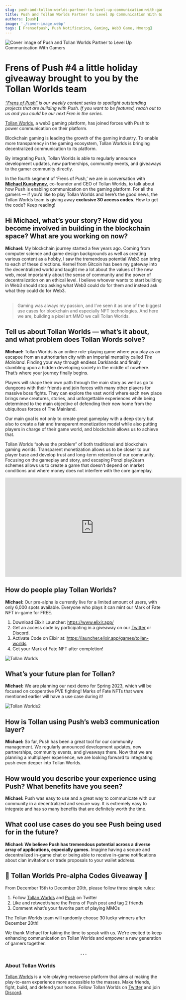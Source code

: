 ```yaml
---
slug: push-and-tollan-worlds-partner-to-level-up-communication-with-gamers
title: Push and Tollan Worlds Partner to Level Up Communication With Gamers
authors: [push]
image: './cover-image.webp'
tags: [ Frensofpush, Push Notification, Gaming, Web3 Game, Mmorpg]
---
```



![Cover image of Push and Tollan Worlds Partner to Level Up Communication With Gamers](./cover-image.webp)

<!--customheaderpoint-->
# Frens of Push #4 a little holiday giveaway brought to you by the Tollan Worlds team

<i><a href="https://medium.com/push-protocol/tagged/frensofpush">“Frens of Push”</a> is our weekly content series to spotlight outstanding projects that are building with Push. If you want to be featured, reach out to us and you could be our next Fren in the series.</i>

<!--truncate-->

[Tollan Worlds](https://medium.com/u/5afd7b03aba2?source=post_page-----ba3f9697523--------------------------------), a web3 gaming platform, has joined forces with Push to power communication on their platform.

Blockchain gaming is leading the growth of the gaming industry. To enable more transparency in the gaming ecosystem, Tollan Worlds is bringing decentralized communication to its platform.

By integrating Push, Tollan Worlds is able to regularly announce development updates, new partnerships, community events, and giveaways to the gamer community directly.

In the fourth segment of ‘Frens of Push,’ we are in conversation with <a href="https://twitter.com/im_mkx"><b>Michael Kuvshynov</b></a>, co-founder and CEO of Tollan Worlds, to talk about how Push is enabling communication on the gaming platform. For all the gamers — if you’d like to play Tollan Worlds and here’s the good news, the Tollan Worlds team is giving away <b>exclusive 30 access codes</b>. How to get the code? Keep reading!

## Hi Michael, what’s your story? How did you become involved in building in the blockchain space? What are you working on now?
<b>Michael:</b> My blockchain journey started a few years ago. Coming from computer science and game design backgrounds as well as creating various content as a hobby, I saw the tremendous potential Web3 can bring to each of these directions. Kernel from Gitcoin has been my gateway into the decentralized world and taught me a lot about the values of the new web, most importantly about the sense of community and the power of decentralization on an ethical level. I believe whoever wants to start building in Web3 should stop asking what Web3 could do for them and instead ask what they could do for Web3.<br/><br/>

<blockquote>Gaming was always my passion, and I’ve seen it as one of the biggest use cases for blockchain and especially NFT technologies. And here we are, building a pixel art MMO we call Tollan Worlds.</blockquote>

## Tell us about Tollan Worlds — what’s it about, and what problem does Tollan Words solve?
<b>Michael:</b> Tollan Worlds is an online role-playing game where you play as an escapee from an authoritarian city with an imperial mentality called <i>The Mainland</i>. Finding your way through endless Darklands and finally stumbling upon a hidden developing society in the middle of nowhere. That’s where your journey finally begins.

Players will shape their own path through the main story as well as go to dungeons with their friends and join forces with many other players for massive boss fights. They can explore the vast world where each new place brings new creatures, stories, and unforgettable experiences while being determined to the main objective of defending their new home from the ubiquitous forces of The Mainland.

Our main goal is not only to create great gameplay with a deep story but also to create a fair and transparent monetization model while also putting players in charge of their game world, and blockchain allows us to achieve that.

Tollan Worlds “solves the problem” of both traditional and blockchain gaming worlds. Transparent monetization allows us to be closer to our player base and develop trust and long-term retention of our community. Focusing on the gameplay and story, and escaping Ponzi play2earn schemes allows us to create a game that doesn’t depend on market conditions and where money does not interfere with the core gameplay.

<iframe width="567" height="319" src="https://www.youtube.com/embed/MOJ4hSdbiD0" title="Tollan Worlds: The First Adventure Teaser" frameborder="0" allow="accelerometer; autoplay; clipboard-write; encrypted-media; gyroscope; picture-in-picture; web-share" allowfullscreen></iframe>

## How do people play Tollan Worlds?
<b>Michael:</b> Our pre-alpha is currently live for a limited amount of users, with only 6,000 spots available. Everyone who plays it can mint our Mark of Fate NFT in-game for FREE.

1. Download Elixir Launcher: https://www.elixir.app/
2. Get an access code by participating in a giveaway on our [Twitter](https://twitter.com/TollanWorlds) or [Discord](https://twitter.com/TollanWorlds).
3. Activate Code on Elixir at: https://launcher.elixir.app/games/tollan-worlds
4. Get your Mark of Fate NFT after completion!

![Tollan Worlds](./image-1.png)

## What’s your future plan for Tollan?
<b>Michael:</b> We are planning our next demo for Spring 2023, which will be focused on cooperative PVE fighting! Marks of Fate NFTs that were mentioned earlier will have a use case during it!

![Tollan Worlds2](./image-2.webp)

## How is Tollan using Push’s web3 communication layer?
<b>Michael:</b> So far, Push has been a great tool for our community management. We regularly announced development updates, new partnerships, community events, and giveaways there. Now that we are planning a multiplayer experience, we are looking forward to integrating push even deeper into Tollan Worlds.

## How would you describe your experience using Push? What benefits have you seen?
<b>Michael:</b> Push was easy to use and a great way to communicate with our community in a decentralized and secure way. It is extremely easy to integrate and has so many benefits that are definitely worth the time.

## What cool use cases do you see Push being used for in the future?
<b>Michael: We believe Push has tremendous potential across a diverse array of applications, especially games.</b> Imagine having a secure and decentralized in-game chat or being able to receive in-game notifications about clan invitations or trade proposals to your wallet address.

## 🎁 Tollan Worlds Pre-alpha Codes Giveaway 🎁
From December 15th to December 20th, please follow three simple rules:

1. Follow [Tollan Worlds](https://twitter.com/TollanWorlds) and [Push](https://twitter.com/TollanWorlds) on Twitter
3. Like and retweet/share the Frens of Push post and tag 2 friends
3. Comment what’s your favorite part of playing MMOs

The Tollan Worlds team will randomly choose 30 lucky winners after December 20th!

We thank Michael for taking the time to speak with us. We’re excited to keep enhancing communication on Tollan Worlds and empower a new generation of gamers together.

<center><b>.  .  .</b></center>

### About Tollan Worlds
[Tollan Worlds](https://tollanworlds.com/) is a role-playing metaverse platform that aims at making the play-to-earn experience more accessible to the masses. Make friends, fight, build, and defend your home. Follow Tollan Worlds on [Twitter](https://twitter.com/TollanWorlds) and join [Discord](https://discord.com/invite/tollan).


